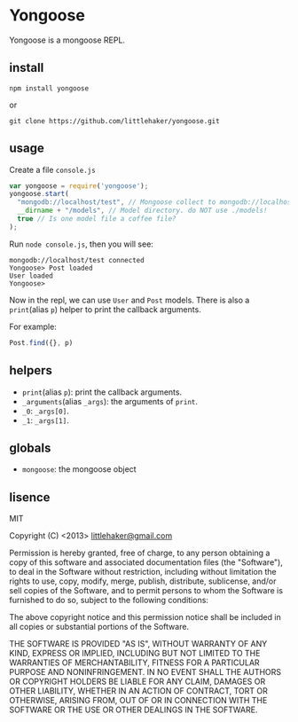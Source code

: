 # Yongoose

Yongoose is a mongoose REPL.

## install
```
npm install yongoose
```
or

```
git clone https://github.com/littlehaker/yongoose.git
```

## usage
Create a file `console.js`

```js
var yongoose = require('yongoose');
yongoose.start(
  "mongodb://localhost/test", // Mongoose collect to mongodb://localhost/test 
  __dirname + "/models", // Model directory. do NOT use ./models!
  true // Is one model file a coffee file?
);
```

Run `node console.js`, then you will see:

```
mongodb://localhost/test connected
Yongoose> Post loaded
User loaded
Yongoose> 
```

Now in the repl, we can use `User` and `Post` models. There is also a `print`(alias `p`) helper to print the callback arguments.

For example:

```js
Post.find({}, p)
```

## helpers
- `print`(alias `p`): print the callback arguments.
- `_arguments`(alias `_args`): the arguments of `print`.
- `_0`: `_args[0]`.
- `_1`: `_args[1]`.

## globals
- `mongoose`: the mongoose object


## lisence

MIT

Copyright (C) <2013> <littlehaker@gmail.com>

Permission is hereby granted, free of charge, to any person obtaining a copy of this software and associated documentation files (the "Software"), to deal in the Software without restriction, including without limitation the rights to use, copy, modify, merge, publish, distribute, sublicense, and/or sell copies of the Software, and to permit persons to whom the Software is furnished to do so, subject to the following conditions:

The above copyright notice and this permission notice shall be included in all copies or substantial portions of the Software.

THE SOFTWARE IS PROVIDED "AS IS", WITHOUT WARRANTY OF ANY KIND, EXPRESS OR IMPLIED, INCLUDING BUT NOT LIMITED TO THE WARRANTIES OF MERCHANTABILITY, FITNESS FOR A PARTICULAR PURPOSE AND NONINFRINGEMENT. IN NO EVENT SHALL THE AUTHORS OR COPYRIGHT HOLDERS BE LIABLE FOR ANY CLAIM, DAMAGES OR OTHER LIABILITY, WHETHER IN AN ACTION OF CONTRACT, TORT OR OTHERWISE, ARISING FROM, OUT OF OR IN CONNECTION WITH THE SOFTWARE OR THE USE OR OTHER DEALINGS IN THE SOFTWARE.
